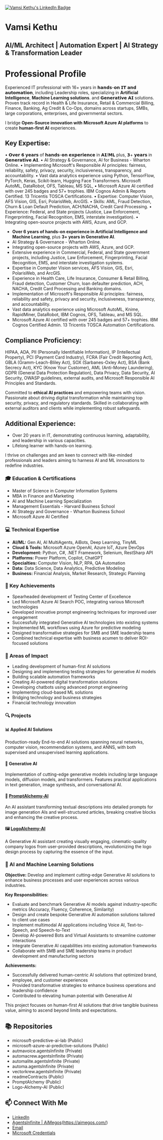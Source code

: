 
[![Vamsi Kethu's LinkedIn Badge](https://img.shields.io/badge/LinkedIn-Vamsi%20Kethu-blue?style=for-the-badge&logo=linkedin)](https://www.linkedin.com/in/vamsikethu?trk=profile-badge)

# Vamsi Kethu
## AI/ML Architect | Automation Expert | AI Strategy & Transformation Leader

# Professional Profile
Experienced IT professional with 16+ years in 𝗵𝗮𝗻𝗱𝘀-𝗼𝗻 𝗜𝗧 𝗮𝗻𝗱 𝗮𝘂𝘁𝗼𝗺𝗮𝘁𝗶𝗼𝗻, including Leadership roles, specializing in **Artificial Intelligence**, **Machine Learning solutions**. and 𝗚𝗲𝗻𝗲𝗿𝗮𝘁𝗶𝘃𝗲 𝗔𝗜 solutions. Proven track record in Health & Life Insurance, Retail & Commercial Billing, Finance, Banking, Ag Credit & Co-Ops, domains across startups, SMBs, large corporations, enterprises, and governmental sectors.

I bridge **Open-Source innovation with Microsoft Azure AI platforms** to create **human-first AI** experiences.

## Key Expertise:

• 𝗢𝘃𝗲𝗿 𝟲 𝘆𝗲𝗮𝗿𝘀 of 𝗵𝗮𝗻𝗱𝘀-𝗼𝗻 𝗲𝘅𝗽𝗲𝗿𝗶𝗲𝗻𝗰𝗲 in 𝗔𝗜/𝗠𝗟 plus, 𝟯+ 𝘆𝗲𝗮𝗿𝘀 in 𝗚𝗲𝗻𝗲𝗿𝗮𝘁𝗶𝘃𝗲 𝗔𝗜.
• AI Strategy & Governance, AI for Business - Wharton Online.
• Implementing Microsoft's Responsible AI principles: fairness, reliability, safety, privacy, security, inclusiveness, transparency, and accountability.
• Vast data analytics experience using Python, TensorFlow, PyTorch, Keras, Scikit-learn, Hugging Face Transformers. Microsoft AutoML, DataRobot, OFS, Tableau, MS SQL, 
• Microsoft Azure AI certified with over 245 badges and 57+ trophies. IBM Cognos Admin & Reports Certified. 13 Tricentis TOSCA Certifications.
• Expertise: Computer Vision, AFS Vision, GIS, Esri, PolarisWeb, ArcGIS.
• Skills: AML, Fraud Detection, Churn & Loan Default Prediction, ACH/NACHA, Credit Card Processing.
• Experience: Federal, and State projects (Justice, Law Enforcement, Fingerprinting, Facial Recognition, EMS, interstate investigation).
• Integrating open-source projects with AWS, Azure, and GCP.

- **Over 6 years of hands-on experience in Artificial Intelligence and Machine Learning**, plus **3+ years in Generative AI**.
- AI Strategy & Governance - Wharton Online.
- Integrating open-source projects with AWS, Azure, and GCP.
- Extensive experience in Commercial, Federal, and State government projects, including Justice, Law Enforcement, Fingerprinting, Facial Recognition, EMS, and interstate investigation systems.
- Expertise in Computer Vision services, AFS Vision, GIS, Esri, PolarisWeb, and ArcGIS.
- Experience in Health Care, Life Insurance, Consumer & Retail Billing, Fraud detection, Customer Churn, loan defaulter prediction, ACH, NACHA, Credit Card Processing and Banking domains.
- Implementation of Microsoft's Responsible AI principles: fairness, reliability and safety, privacy and security, inclusiveness, transparency, and accountability.
- Vast data analytics experience using Microsoft AutoML, Knime, RapidMiner, DataRobot, IBM Cognos, OFS, Tableau, and MS SQL.
- Microsoft Azure AI certified with over 245 badges and 57+ trophies. IBM Cognos Certified Admin. 13 Tricentis TOSCA Automation Certifications.

## Compliance Proficiency:
HIPAA, ADA, PII (Personally Identifiable Information), IP (Intellectual Property), PCI (Payment Card Industry), FCRA (Fair Credit Reporting Act), GBLA (Gramm-Leach-Bliley Act), SOX (Sarbanes-Oxley Act), BSA (Bank Secrecy Act), KYC (Know Your Customer), AML (Anti-Money Laundering), GDPR (General Data Protection Regulation), Data Privacy, Data Security, AI Security, OWASP guidelines, external audits, and Microsoft Responsible AI Principles and Standards.

Committed to **ethical AI practices** and empowering teams with vision. Passionate about driving digital transformation while maintaining top security, privacy, and regulatory standards. Skilled in collaborating with external auditors and clients while implementing robust safeguards.

## Additional Experience:

- Over 20 years in IT, demonstrating continuous learning, adaptability, and leadership in various capacities.
- Lifelong learner with hands-on learning.

I thrive on challenges and am keen to connect with like-minded professionals and leaders aiming to harness AI and ML innovations to redefine industries. 

### 🎓 Education & Certifications
- Master of Science in Computer Information Systems
- MBA in Finance and Marketing
- AI and Machine Learning Specialization
- Management Essentials - Harvard Business School
- AI Strategy and Governance - Wharton Business School
- Microsoft Azure AI Certified

### 💻 Technical Expertise
- **AI/ML:** Gen AI, AI MultiAgents, AiBots, Deep Learning, TinyML
- **Cloud & Tools:** Microsoft Azure OpenAI, Azure IoT, Azure DevOps
- **Development:** Python, C#, .NET Framework, Selenium, RestSharp API
- **Platforms:** Power Platform, Copilot, ChatGPT
- **Specialties:** Computer Vision, NLP, RPA, QA Automation
- **Data:** Data Science, Data Analytics, Predictive Modeling
- **Business:** Financial Analysis, Market Research, Strategic Planning

### 🚀 Key Achievements
- Spearheaded development of Testing Center of Excellence
- Led Microsoft Azure AI Search POC, integrating various Microsoft technologies
- Developed innovative prompt engineering techniques for improved user engagement
- Successfully integrated Generative AI technologies into existing systems
- Implemented ML workflows using Azure for predictive modeling
- Designed transformative strategies for SMB and SME leadership teams
- Combined technical expertise with business acumen to deliver ROI-focused solutions

### 🌟 Areas of Impact
- Leading development of human-first AI solutions
- Designing and implementing testing strategies for generative AI models
- Building scalable automation frameworks
- Creating AI-powered digital transformation solutions
- Developing chatbots using advanced prompt engineering
- Implementing cloud-based ML solutions
- Bridging technology and business strategies
- Financial technology innovation

### 🔍 Projects
#### 📊 Applied AI Solutions
Production-ready End-to-end AI solutions spanning neural networks, computer vision, recommendation systems, and ANNS, with both supervised and unsupervised learning applications.

#### 🧠 Generative AI
Implementation of cutting-edge generative models including large language models, diffusion models, and transformers. Features practical applications in text generation, image synthesis, and conversational AI.

#### 🎨 [PromptAlchemy-AI](https://poe.com/PromptAlchemy)
An AI assistant transforming textual descriptions into detailed prompts for image generation AIs and well-structured articles, breaking creative blocks and enhancing the creative process.

#### 🖼️ [LogoAlchemy-AI](https://poe.com/Logo-Alchemy-AI)
A Generative AI assistant creating visually engaging, cinematic-quality company logos from user-provided descriptions, revolutionizing the logo design process by capturing the essence of the input.

### 🎯 AI and Machine Learning Solutions

**Objective:** Develop and implement cutting-edge Generative AI solutions to enhance business processes and user experiences across various industries.

**Key Responsibilities:**
- Evaluate and benchmark Generative AI models against industry-specific metrics (Accuracy, Fluency, Coherence, Similarity)
- Design and create bespoke Generative AI automation solutions tailored to client use cases
- Implement multimodal AI applications including Voice AI, Text-to-Speech, and Speech-to-Text
- Develop AI-powered Bots and Virtual Assistants to streamline customer interactions
- Integrate Generative AI capabilities into existing automation frameworks
- Collaborate with SMB and SME leadership teams in product development and manufacturing sectors

**Achievements:**
- Successfully delivered human-centric AI solutions that optimized brand, employee, and customer experiences
- Provided transformative strategies to enhance business operations and leadership confidence
- Contributed to elevating human potential with Generative AI

This project focuses on human-first AI solutions that drive tangible business value, aiming to ascend beyond limits and expectations.

## 📚 Repositories
- microsoft-predictive-ai-lab (Public)
- microsoft-azure-ai-predictive-solutions (Public)
- autmavoice.agentsInfinite (Private)
- automacrew.agentsInfinite (Private)
- automalite.agentsInfinite (Private)
- automa.agentsInfinite (Private)
- vectorkrew.agentsInfinite (Private)
- readmeContracts (Public)
- PromptAlchemy (Public)
- Logo-Alchemy-AI (Public)

## 📫 Connect With Me
- [LinkedIn](www.linkedin.com/in/vamsikethu)
- [AgentsInfinite | AiMegos](https://agentsinfinite.com/)(https://aimegos.com/)
- [Email](mailto:)
- [Microsoft Credentials](https://learn.microsoft.com/en-us/users/kethuvamsi-aiml/transcript/v0306i32e25382l)
